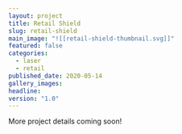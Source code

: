 ```yaml
---
layout: project
title: Retail Shield
slug: retail-shield
main_image: "![[retail-shield-thumbnail.svg]]"
featured: false
categories:
  - laser
  - retail
published_date: 2020-05-14
gallery_images: 
headline: 
version: "1.0"
---
```


More project details coming soon!